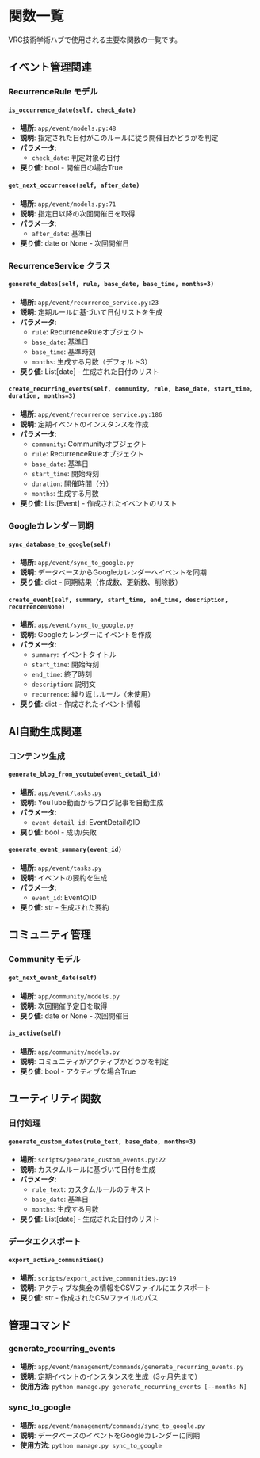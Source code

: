 # 関数一覧

VRC技術学術ハブで使用される主要な関数の一覧です。

## イベント管理関連

### RecurrenceRule モデル

#### `is_occurrence_date(self, check_date)`
- **場所**: `app/event/models.py:48`
- **説明**: 指定された日付がこのルールに従う開催日かどうかを判定
- **パラメータ**: 
  - `check_date`: 判定対象の日付
- **戻り値**: bool - 開催日の場合True

#### `get_next_occurrence(self, after_date)`
- **場所**: `app/event/models.py:71`
- **説明**: 指定日以降の次回開催日を取得
- **パラメータ**: 
  - `after_date`: 基準日
- **戻り値**: date or None - 次回開催日

### RecurrenceService クラス

#### `generate_dates(self, rule, base_date, base_time, months=3)`
- **場所**: `app/event/recurrence_service.py:23`
- **説明**: 定期ルールに基づいて日付リストを生成
- **パラメータ**:
  - `rule`: RecurrenceRuleオブジェクト
  - `base_date`: 基準日
  - `base_time`: 基準時刻
  - `months`: 生成する月数（デフォルト3）
- **戻り値**: List[date] - 生成された日付のリスト

#### `create_recurring_events(self, community, rule, base_date, start_time, duration, months=3)`
- **場所**: `app/event/recurrence_service.py:186`
- **説明**: 定期イベントのインスタンスを作成
- **パラメータ**:
  - `community`: Communityオブジェクト
  - `rule`: RecurrenceRuleオブジェクト
  - `base_date`: 基準日
  - `start_time`: 開始時刻
  - `duration`: 開催時間（分）
  - `months`: 生成する月数
- **戻り値**: List[Event] - 作成されたイベントのリスト

### Googleカレンダー同期

#### `sync_database_to_google(self)`
- **場所**: `app/event/sync_to_google.py`
- **説明**: データベースからGoogleカレンダーへイベントを同期
- **戻り値**: dict - 同期結果（作成数、更新数、削除数）

#### `create_event(self, summary, start_time, end_time, description, recurrence=None)`
- **場所**: `app/event/sync_to_google.py`
- **説明**: Googleカレンダーにイベントを作成
- **パラメータ**:
  - `summary`: イベントタイトル
  - `start_time`: 開始時刻
  - `end_time`: 終了時刻
  - `description`: 説明文
  - `recurrence`: 繰り返しルール（未使用）
- **戻り値**: dict - 作成されたイベント情報

## AI自動生成関連

### コンテンツ生成

#### `generate_blog_from_youtube(event_detail_id)`
- **場所**: `app/event/tasks.py`
- **説明**: YouTube動画からブログ記事を自動生成
- **パラメータ**: 
  - `event_detail_id`: EventDetailのID
- **戻り値**: bool - 成功/失敗

#### `generate_event_summary(event_id)`
- **場所**: `app/event/tasks.py`
- **説明**: イベントの要約を生成
- **パラメータ**: 
  - `event_id`: EventのID
- **戻り値**: str - 生成された要約

## コミュニティ管理

### Community モデル

#### `get_next_event_date(self)`
- **場所**: `app/community/models.py`
- **説明**: 次回開催予定日を取得
- **戻り値**: date or None - 次回開催日

#### `is_active(self)`
- **場所**: `app/community/models.py`
- **説明**: コミュニティがアクティブかどうかを判定
- **戻り値**: bool - アクティブな場合True

## ユーティリティ関数

### 日付処理

#### `generate_custom_dates(rule_text, base_date, months=3)`
- **場所**: `scripts/generate_custom_events.py:22`
- **説明**: カスタムルールに基づいて日付を生成
- **パラメータ**:
  - `rule_text`: カスタムルールのテキスト
  - `base_date`: 基準日
  - `months`: 生成する月数
- **戻り値**: List[date] - 生成された日付のリスト

### データエクスポート

#### `export_active_communities()`
- **場所**: `scripts/export_active_communities.py:19`
- **説明**: アクティブな集会の情報をCSVファイルにエクスポート
- **戻り値**: str - 作成されたCSVファイルのパス

## 管理コマンド

### generate_recurring_events
- **場所**: `app/event/management/commands/generate_recurring_events.py`
- **説明**: 定期イベントのインスタンスを生成（3ヶ月先まで）
- **使用方法**: `python manage.py generate_recurring_events [--months N]`

### sync_to_google
- **場所**: `app/event/management/commands/sync_to_google.py`
- **説明**: データベースのイベントをGoogleカレンダーに同期
- **使用方法**: `python manage.py sync_to_google`